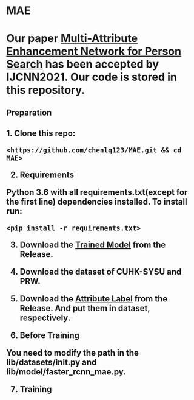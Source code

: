 <h1>MAE<h1>

Our paper [Multi-Attribute Enhancement Network for Person Search](https://arxiv.org/ftp/arxiv/papers/2102/2102.07968.pdf) has been accepted by IJCNN2021. Our code is stored in this repository.

<h2>Preparation<h2>
  1. Clone this repo:
  
  `<https://github.com/chenlq123/MAE.git && cd MAE>`
  
  
  2. Requirements
  
  Python 3.6 with all requirements.txt(except for the first line) dependencies installed. To install run:
  
  `<pip install -r requirements.txt>`
  
  
  
  3. Download the [Trained Model](https://github.com/chenlq123/MAE/releases/download/v1.0/pre_train.zip) from the Release.
  
  
  
  4. Download the dataset of CUHK-SYSU and PRW.
  
  
  
  5. Download the [Attribute Label](https://github.com/chenlq123/MAE/releases/download/a1.0/Attribute.Label.zip) from the Release. And put them in dataset, respectively.
  
  
  6. Before Training
  
  You need to modify the **path** in the **lib/datasets/__init__.py** and **lib/model/faster_rcnn_mae.py**.
  
  
  
  7. Training
  
  
  
  
